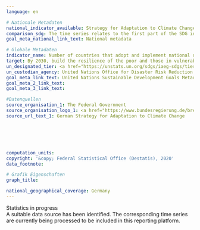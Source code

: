 ```yaml
---
language: en

# Nationale Metadaten
national_indicator_available: Strategy for Adaptation to Climate Change
comparison_sdg: The time series relates to the first part of the SDG indicator regarding the adoption of a relevant strategy. A detailed comparison with the global metadata is not expedient, as it is outdated. An updated “Technical Guidance for Monitoring and Reporting on Progress in Achieving the Global Targets of the Sendai Framework for Disaster Risk Reduction” of which the given SDG indicator is part, was published in December 2017.
goal_meta_national_link_text: National metadata

# Globale Metadaten
indicator_name: Number of countries that adopt and implement national disaster risk reduction strategies in line with the Sendai Framework for Disaster Risk Reduction 2015-2030
target: By 2030, build the resilience of the poor and those in vulnerable situations and reduce their exposure and vulnerability to climate-related extreme events and other economic, social and environmental shocks and disasters
un_designated_tier: <a href="https://unstats.un.org/sdgs/iaeg-sdgs/tier-classification/" title="Click here for more information on the UN tier classification.">Tier II</a>
un_custodian_agency: United Nations Office for Disaster Risk Reduction (UNDRR)
goal_meta_link_text: United Nations Sustainable Development Goals Metadata
goal_meta_2_link_text: 
goal_meta_3_link_text: 

#Datenquellen
source_organisation_1: The Federal Government
source_organisation_logo_1: <a href="https://www.bundesregierung.de/breg-de"><img src="https://g205sdgs.github.io/sdg-indicators/public/OrgImgEn/bundesregierung.png" alt="Logo bundesregierung" style="height:60px; width:148px" /></a>
source_url_text_1: German Strategy for Adaptation to Climate Change






computation_units: 
copyright: '&copy; Federal Statistical Office (Destatis), 2020'
data_footnote: 

# Grafik Eigenschaften
graph_title: 

national_geographical_coverage: Germany
---
```


<span class="status inprogress"> Statistics in progress </span><br>
A suitable data source has been identified. The corresponding time series are currently being processed to be included in this reporting platform.